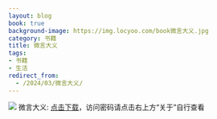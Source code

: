 ```yaml
---
layout: blog
book: true
background-image: https://img.locyoo.com/book微言大义.jpg
category: 书籍
title: 微言大义
tags:
- 书籍
- 生活
redirect_from:
  - /2024/03/微言大义/
---
```

![](https://img.locyoo.com/book微言大义.jpg)
微言大义: <a name = "ref1" href="https://url18.ctfile.com/f/50983618-1449297934-a3f9a0?p=3619">点击下载</a>，访问密码请点击右上方“关于”自行查看